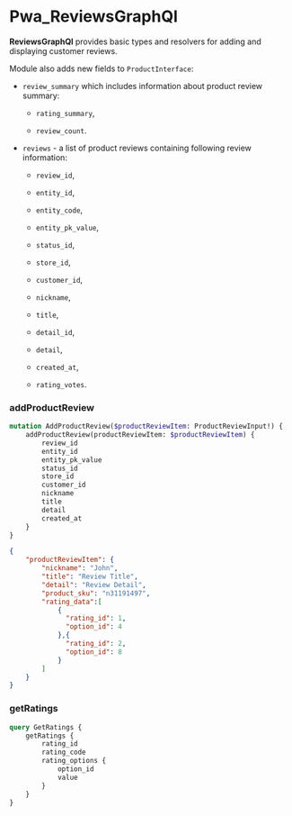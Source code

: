 # Pwa_ReviewsGraphQl

**ReviewsGraphQl** provides basic types and resolvers for adding and displaying customer reviews.

Module also adds new fields to `ProductInterface`:

-   `review_summary` which includes information about product review summary:

    -   `rating_summary`,

    -   `review_count`.
    
-   `reviews` - a list of product reviews containing following review information:

    -   `review_id`,

    -   `entity_id`,
    
    -   `entity_code`,
    
    -   `entity_pk_value`,
    
    -   `status_id`,
    
    -   `store_id`,
    
    -   `customer_id`,
    
    -   `nickname`,
    
    -   `title`,
    
    -   `detail_id`,
    
    -   `detail`,
    
    -   `created_at`,
    
    -   `rating_votes`.

### addProductReview
```graphql
mutation AddProductReview($productReviewItem: ProductReviewInput!) {
    addProductReview(productReviewItem: $productReviewItem) {
        review_id
        entity_id
        entity_pk_value
        status_id
        store_id
        customer_id
        nickname
        title
        detail
        created_at
    }
}
```

```json
{
    "productReviewItem": {
        "nickname": "John",
        "title": "Review Title",
        "detail": "Review Detail",
        "product_sku": "n31191497",
        "rating_data":[
            {
              "rating_id": 1,
              "option_id": 4
            },{
              "rating_id": 2,
              "option_id": 8
            }
        ]
    }
}
```

### getRatings
```graphql
query GetRatings {
    getRatings {
        rating_id
        rating_code
        rating_options {
            option_id
            value
        }
    }
}
```
